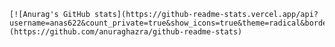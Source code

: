 

    [![Anurag's GitHub stats](https://github-readme-stats.vercel.app/api?username=anas622&count_private=true&show_icons=true&theme=radical&border_radius=10)](https://github.com/anuraghazra/github-readme-stats)
